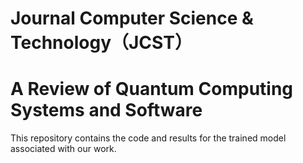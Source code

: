 # Journal Computer Science & Technology（JCST）
# **A Review of Quantum Computing Systems and Software**
This repository contains the code and results for the trained model associated with our work.
